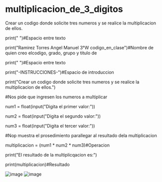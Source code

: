 # multiplicacion_de_3_digitos
Crear un codigo donde solicite tres numeros y se realice la multiplicacion de ellos.


print(" ")#Espacio entre texto

print("Ramirez Torres Angel Manuel 3°W codigo_en_clase")#Nombre de quien creo elcodigo, grado, grupo y titulo de

print(" ")#Espacio entre texto

print("-INSTRUCCIONES-")#Espacio de introduccion

print("Crear un codigo donde solicite tres numeros y se realice la multiplicacion de ellos.")

#Nos pide que ingresen los numeros a multiplicar

num1 = float(input("Digita el primer valor:"))

num2 = float(input("Digita el segundo valor:"))

num3 = float(input("Digita el tercer valor:"))

#Nop muestra el prosedimiento parallegar al resultado dela multiplicacion

multiplicacion = (num1 * num2 * num3)#Operacion

print("El resultado de la multiplicqacion es:")

print(multiplicacion)#Resultado


![image](https://github.com/user-attachments/assets/57cda05f-3896-41dd-8631-a9f3c1bc516f)
![image](https://github.com/user-attachments/assets/923782f2-13f3-4950-83b2-01890e568896)

